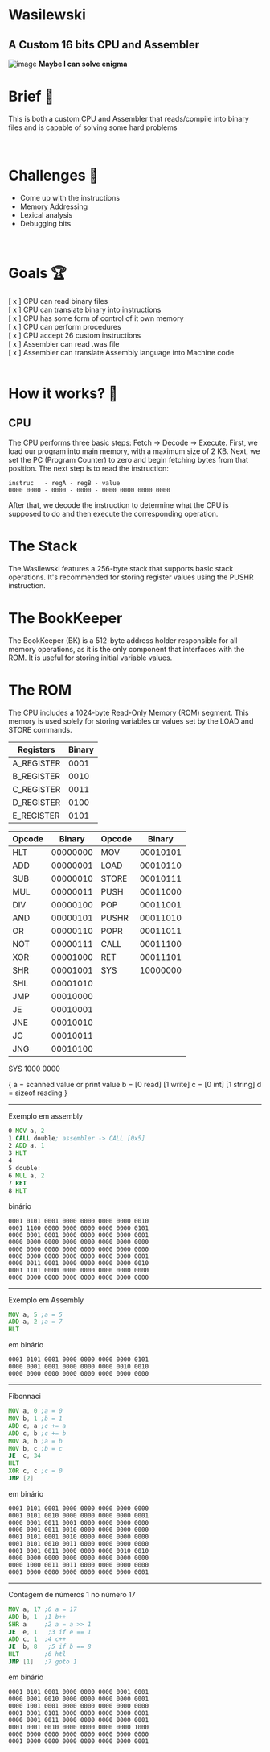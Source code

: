 # Wasilewski 
## A Custom 16 bits CPU and Assembler
![image](https://github.com/user-attachments/assets/92a52f88-a4fa-4e3c-9ea1-ec39b9b6ce4d)
**Maybe I can solve enigma**

# Brief 📖
This is both a custom CPU and Assembler that reads/compile into binary files and is capable of solving some hard problems

<br/>

# Challenges 🐢
- Come up with the instructions
- Memory Addressing
- Lexical analysis
- Debugging bits
<br>



# Goals 🏆
[ x ] CPU can read binary files<br>
[ x ] CPU can translate binary into instructions <br>
[ x ] CPU has some form of control of it own memory<br>
[ x ] CPU can perform procedures <br>
[ x ] CPU accept 26 custom instructions <br>
[ x ] Assembler can read .was file<br>
[ x ] Assembler can translate Assembly language into Machine code<br>
<br>


# How it works? 💼
## CPU
The CPU performs three basic steps: Fetch -> Decode -> Execute. First, we load our program into main memory, with a maximum size of 2 KB. Next, we set the PC (Program Counter) to zero and begin fetching bytes from that position. The next step is to read the instruction:

    instruc   - regA - regB - value 
    0000 0000 - 0000 - 0000 - 0000 0000 0000 0000

After that, we decode the instruction to determine what the CPU is supposed to do and then execute the corresponding operation. 

# The Stack
The Wasilewski features a 256-byte stack that supports basic stack operations. It's recommended for storing register values using the PUSHR instruction.

# The BookKeeper
The BookKeeper (BK) is a 512-byte address holder responsible for all memory operations, as it is the only component that interfaces with the ROM. It is useful for storing initial variable values.

# The ROM
The CPU includes a 1024-byte Read-Only Memory (ROM) segment. This memory is used solely for storing variables or values set by the LOAD and STORE commands.


| Registers | Binary       |
|-----------|--------------|
| A_REGISTER| 0001         |
| B_REGISTER| 0010         |
| C_REGISTER| 0011         |
| D_REGISTER| 0100         |
| E_REGISTER| 0101         |

| Opcode    | Binary       | Opcode    | Binary       |
|-----------|--------------|-----------|--------------|
| HLT       | 00000000     | MOV       | 00010101     |
| ADD       | 00000001     | LOAD      | 00010110     |
| SUB       | 00000010     | STORE     | 00010111     |
| MUL       | 00000011     | PUSH      | 00011000     |
| DIV       | 00000100     | POP       | 00011001     |
| AND       | 00000101     | PUSHR     | 00011010     |
| OR        | 00000110     | POPR      | 00011011     |
| NOT       | 00000111     |  CALL      | 00011100     |
| XOR       | 00001000     | RET       | 00011101     |
| SHR       | 00001001     | SYS       | 10000000     |
| SHL       | 00001010     |       |           |              |
| JMP       | 00010000     |       |           |              |
| JE        | 00010001     |       |           |              |
| JNE       | 00010010     |       |           |              |
| JG        | 00010011     |       |           |              |
| JNG       | 00010100     |       |           |              |



SYS 1000 0000

{
    a = scanned value or print value
    b = [0 read] [1 write]
    c = [0 int] [1 string]
    d = sizeof reading
}

___
Exemplo em assembly
```asm
0 MOV a, 2
1 CALL double; assembler -> CALL [0x5]
2 ADD a, 1
3 HLT
4 
5 double: 
6 MUL a, 2
7 RET
8 HLT
```
binário
```bin
0001 0101 0001 0000 0000 0000 0000 0010
0001 1100 0000 0000 0000 0000 0000 0101
0000 0001 0001 0000 0000 0000 0000 0001
0000 0000 0000 0000 0000 0000 0000 0000
0000 0000 0000 0000 0000 0000 0000 0000
0000 0000 0000 0000 0000 0000 0000 0001
0000 0011 0001 0000 0000 0000 0000 0010
0001 1101 0000 0000 0000 0000 0000 0000
0000 0000 0000 0000 0000 0000 0000 0000
```
___
Exemplo em Assembly

```asm
MOV a, 5 ;a = 5
ADD a, 2 ;a = 7
HLT
``` 
em binário
```bin
0001 0101 0001 0000 0000 0000 0000 0101
0000 0001 0001 0000 0000 0000 0010 0010
0000 0000 0000 0000 0000 0000 0000 0000
```
___

Fibonnaci
```asm
MOV a, 0 ;a = 0
MOV b, 1 ;b = 1
ADD c, a ;c += a
ADD c, b ;c += b 
MOV a, b ;a = b
MOV b, c ;b = c
JE  c, 34
HLT
XOR c, c ;c = 0
JMP [2]
```
em binário
```
0001 0101 0001 0000 0000 0000 0000 0000
0001 0101 0010 0000 0000 0000 0000 0001
0000 0001 0011 0001 0000 0000 0000 0000
0000 0001 0011 0010 0000 0000 0000 0000
0001 0101 0001 0010 0000 0000 0000 0000
0001 0101 0010 0011 0000 0000 0000 0000
0001 0001 0011 0000 0000 0000 0010 0010
0000 0000 0000 0000 0000 0000 0000 0000
0000 1000 0011 0011 0000 0000 0000 0000
0001 0000 0000 0000 0000 0000 0000 0001
```
___
Contagem de números 1 no número 17

```asm
MOV a, 17 ;0 a = 17
ADD b, 1  ;1 b++
SHR a     ;2 a = a >> 1  
JE  e, 1   ;3 if e == 1
ADD c, 1  ;4 c++
JE  b, 8   ;5 if b == 8
HLT       ;6 htl
JMP [1]   ;7 goto 1
```
em binário
```
0001 0101 0001 0000 0000 0000 0001 0001
0000 0001 0010 0000 0000 0000 0000 0001
0000 1001 0001 0000 0000 0000 0000 0000
0001 0001 0101 0000 0000 0000 0000 0001
0000 0001 0011 0000 0000 0000 0000 0001
0001 0001 0010 0000 0000 0000 0000 1000
0000 0000 0000 0000 0000 0000 0000 0000
0001 0000 0000 0000 0000 0000 0000 0001
```
